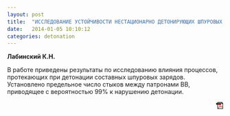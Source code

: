 ```yaml
---
layout: post
title:  "ИССЛЕДОВАНИЕ УСТОЙЧИВОСТИ НЕСТАЦИОНАРНО ДЕТОНИРУЮЩИХ ШПУРОВЫХ ЗАРЯДОВ ВВ"
date:   2014-01-05 10:10:12
categories: detonation
---
```


<strong>Лабинский К.Н.</strong>

В работе приведены результаты по исследованию влияния процессов, протекающих при детонации составных
шпуровых зарядов. Установлено предельное число стыков между патронами ВВ, приводящее с вероятностью 
99% к нарушению детонации.
<p align="right">
<a href="http://www.blastcraft.net/files/articles/deton3.pdf" target="_blank"><img src="/img/pdf.gif"></a>
</p>
